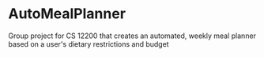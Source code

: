 # AutoMealPlanner

Group project for CS 12200 that creates an automated, weekly meal planner based on
a user's dietary restrictions and budget

